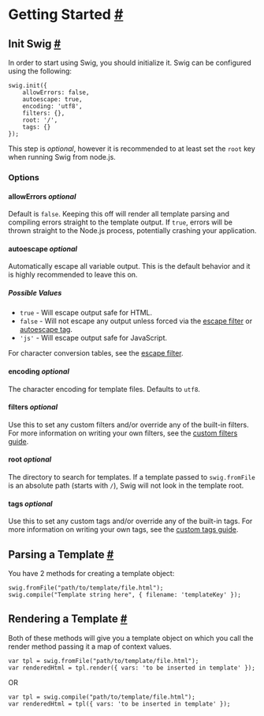 Getting Started <a name="getting-started" href="#getting-started">#</a>
===============

Init Swig <a name="init" href="#init">#</a>
---------

In order to start using Swig, you should initialize it. Swig can be configured using the following:

    swig.init({
        allowErrors: false,
        autoescape: true,
        encoding: 'utf8',
        filters: {},
        root: '/',
        tags: {}
    });

This step is _optional_, however it is recommended to at least set the `root` key when running Swig from node.js.

### Options

#### allowErrors _optional_

Default is `false`. Keeping this off will render all template parsing and compiling errors straight to the template output. If `true`, errors will be thrown straight to the Node.js process, potentially crashing your application.

#### autoescape _optional_

Automatically escape all variable output. This is the default behavior and it is highly recommended to leave this on.

##### Possible Values

* `true` - Will escape output safe for HTML.
* `false` - Will not escape any output unless forced via the [escape filter](filters.md#escape) or [autoescape tag](tags.md#escape).
* `'js'` - Will escape output safe for JavaScript.

For character conversion tables, see the [escape filter](filters.md#escape).

#### encoding _optional_

The character encoding for template files. Defaults to `utf8`.

#### filters _optional_

Use this to set any custom filters and/or override any of the built-in filters. For more information on writing your own filters, see the [custom filters guide](filters.md#custom_filters).

#### root _optional_

The directory to search for templates. If a template passed to `swig.fromFile` is an absolute path (starts with `/`), Swig will not look in the template root.

#### tags _optional_

Use this to set any custom tags and/or override any of the built-in tags. For more information on writing your own tags, see the [custom tags guide](custom-tags.md).

Parsing a Template <a name="parsing" href="#parsing">#</a>
------------------

You have 2 methods for creating a template object:

    swig.fromFile("path/to/template/file.html");
    swig.compile("Template string here", { filename: 'templateKey' });

Rendering a Template <a name="rendering" href="#rendering">#</a>
--------------------

Both of these methods will give you a template object on which you call the render method passing it a map of context values.

    var tpl = swig.fromFile("path/to/template/file.html");
    var renderedHtml = tpl.render({ vars: 'to be inserted in template' });

OR

    var tpl = swig.compile("path/to/template/file.html");
    var renderedHtml = tpl({ vars: 'to be inserted in template' });
